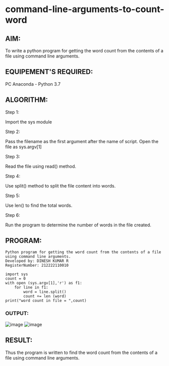 # command-line-arguments-to-count-word

## AIM:

To write a python program for getting the word count from the contents of a file using command line arguments.

## EQUIPEMENT'S REQUIRED: 

PC
Anaconda - Python 3.7

## ALGORITHM:

Step 1:

Import the sys module

Step 2:

Pass the filename as the first argument after the name of script. Open the file as sys.argv[1]

Step 3:

Read the file using read() method.

Step 4:

Use split() method to split the file content into words.

Step 5:

Use len() to find the total words.

Step 6:

Run the program to determine the number of words in the file created.

## PROGRAM:
```
Python program for getting the word count from the contents of a file using command line arguments.
Developed by: DINESH KUMAR R
RegisterNumber: 212222110010

import sys
count = 0
with open (sys.argv[1],'r') as f1:
    for line in f1:
        word = line.split()
        count += len (word)
print("word count in file = ",count)
```

### OUTPUT:
![image](https://github.com/DINESH18032004/command-line-arguments-to-count-word/assets/119477784/55b47542-1516-442d-8e4a-142ba37897a0)
![image](https://github.com/DINESH18032004/command-line-arguments-to-count-word/assets/119477784/879c3508-dacd-43b4-9fbc-e91fc4f82966)

## RESULT:

Thus the program is written to find the word count from the contents of a file using command line arguments.
